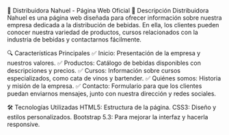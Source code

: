 📌 Distribuidora Nahuel - Página Web Oficial 🛒 Descripción Distribuidora Nahuel es una página web diseñada para ofrecer información sobre nuestra empresa dedicada a la distribución de bebidas. En ella, los clientes pueden conocer nuestra variedad de productos, cursos relacionados con la industria de bebidas y contactarnos fácilmente.

🔍 Características Principales ✅ Inicio: Presentación de la empresa y nuestros valores. ✅ Productos: Catálogo de bebidas disponibles con descripciones y precios. ✅ Cursos: Información sobre cursos especializados, como cata de vinos y bartender. ✅ Quiénes somos: Historia y misión de la empresa. ✅ Contacto: Formulario para que los clientes puedan enviarnos mensajes, junto con nuestra dirección y redes sociales.

🛠 Tecnologías Utilizadas HTML5: Estructura de la página. CSS3: Diseño y estilos personalizados. Bootstrap 5.3: Para mejorar la interfaz y hacerla responsive.
